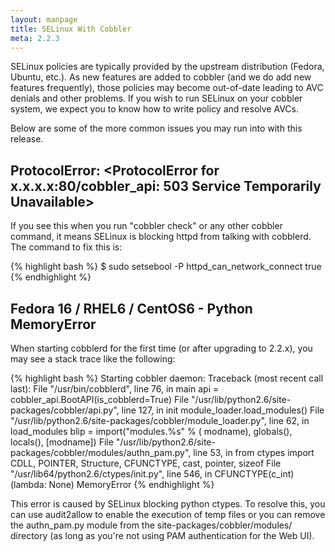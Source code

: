 ```yaml
---
layout: manpage
title: SELinux With Cobbler
meta: 2.2.3
---
```



SELinux policies are typically provided by the upstream distribution (Fedora, Ubuntu, etc.). As new features are added to cobbler (and we do add new features frequently), those policies may become out-of-date leading to AVC denials and other problems. If you wish to run SELinux on your cobbler system, we expect you to know how to write policy and resolve AVCs.

Below are some of the more common issues you may run into with this release.

## ProtocolError: &lt;ProtocolError for x.x.x.x:80/cobbler_api: 503 Service Temporarily Unavailable&gt;

If you see this when you run "cobbler check" or any other cobbler command, it means SELinux is blocking httpd from talking with cobblerd. The command to fix this is:

{% highlight bash %}
$ sudo setsebool -P httpd_can_network_connect true
{% endhighlight %}

## Fedora 16 / RHEL6 / CentOS6 - Python MemoryError

When starting cobblerd for the first time (or after upgrading to 2.2.x), you may see a stack trace like the following:

{% highlight bash %}
Starting cobbler daemon: Traceback (most recent call last):
File "/usr/bin/cobblerd", line 76, in main
api = cobbler_api.BootAPI(is_cobblerd=True)
File "/usr/lib/python2.6/site-packages/cobbler/api.py", line 127, in init
module_loader.load_modules()
File "/usr/lib/python2.6/site-packages/cobbler/module_loader.py", line 62, in load_modules
blip = import("modules.%s" % ( modname), globals(), locals(), [modname])
File "/usr/lib/python2.6/site-packages/cobbler/modules/authn_pam.py", line 53, in
from ctypes import CDLL, POINTER, Structure, CFUNCTYPE, cast, pointer, sizeof
File "/usr/lib64/python2.6/ctypes/init.py", line 546, in
CFUNCTYPE(c_int)(lambda: None)
MemoryError
{% endhighlight %}

This error is caused by SELinux blocking python ctypes. To resolve this, you can use audit2allow to enable the execution of temp files or you can remove the authn_pam.py module from the site-packages/cobbler/modules/ directory (as long as you're not using PAM authentication for the Web UI).
